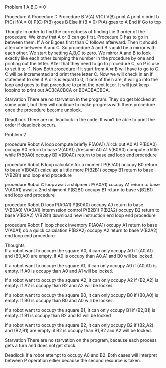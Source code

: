 

Problem 1
A,B,C = 0

Procedure A      Procedure C            Procedure B
V(A)                   V(C)                              V(B)
print A                print c                           print b
P(C)                   if(A = 0)                        P(C)
                               P(B)
                               goes B
                          Else if (B = 0)
                               P(A)
                               goes to A
                          End if
		  Go to top

Though:
	In order to find the correctness of finding the 3 order of the procedure. We know that A or B can go first. Procedure C has to go in between them. If A or B goes first than C follows afterward. Then it should alternate between A and C. So procedure A and B should be a mirror with each other. We start by setting A,B,C to zero. We mirror A and B to look exactly like each other bumping the number in the procedure by one and printing out the letter. After that they need to go to procedure C, so P is use to set it to -1. Now Both procedure if it start from A or B will have to go to C. C will be incremented  and print there letter C. Now we will check in an if statement to see if A or B is equal to 0, if one of them are, it will go into the loop and goes to that procedure to print the next letter. It will just keep looping to print out ACBCACBCA or BCACBACBCA.

Starvation
	There are no starvation in the program. They do get blocked at some point, but they will continue to make progress with there procedure once the procedure become unblock.

DeadLock
 	There are no deadlock in the code. It won’t be able to print the order if deadlock occurs.







Problem 2

procedure Robot A
	loop
		compute briefly
		P(A0A1) //lock out A0 A1
		P(B0A0)
		occupy A0
		return to base
		V(A0A1) //resume A0 A1
		V(B0A0)
		compute a little while
		P(B0A0)
		occupy B0
		V(B0A0)
		return to base
	end loop
end procedure

procedure Robot B
	loop
		calculate for a moment
		P(B0A0)
		occupy B0
		return to base
		V(B0A0)
		calculate a little more
		P(B2B1)
		occupy B1
		return to base
		V(B2B1)
	end loop
end procedure

procedure Robot C
    loop
        await a shipment
        P(A0A1)
        occupy A1
        return to base
        V(A0A1)
        await a 2nd shipment
        P(B2B1)
        occupy B1
        return to base
        v(B2B1)
    end loop
end procedure

procedure Robot D
    loop
        P(A0A1)
        P(B0A0)
        occupy A0
        return to base
        V(B0A0)
        V(A0A1)
        intermission control
        P(B2B1)
        P(B2A2)
        occupy B2
        return to base
        V(B2A2)
        V(B2B1)
        download new instruction
    end loop
end procedure
        
procedure Robot F
    loop
        check inventory
        P(A0A1)
        occupy A1
        return to base
        V(A0A1)
        do a quick calculation
        P(B2A2)
        occupy A2
        return to base
        V(B2A2)
    end loop
end procedure
  



Thoughts        
If a robot want to occupy the square A0, it can only occupy A0 if (A0,A1) and (B0,A0)
are empty. If A0 is occupy than  A0,A1 and B0 will be locked.

If a robot want to occupy the square A1, it can only occupy A0 if (A0,A1) is empty. If
A0 is occupy than A0 and A1 will be locked.

If a robot want to occupy the square A2, it can only occupy A2 if (B2,A2) is empty. If
A2 is occupy than B2 and A2 will be locked.

If a robot want to occupy the square B0, it can only occupy B0 if (B0,A0) is empty. If
B0 is occupy than B0 and A0 will be locked.

If a robot want to occupy the square B1, it can only occupy B1 if (B2,B1) is empty. If
B1 is occupy than B2 and B1 will be locked.

If a robot want to occupy the square B2, it can only occupy B2 if (B2,A2) and (B2,B1) are empty.
if B2 is occupy than B1,B2 and A2 will be locked.



Starvation
There are no starvation on the program, because each process gets a turn and does not get stuck.

Deadlock
If a robot attempt to occupy A0 and B2. Both cases will interpret between P operation either because the second resource is taken.

